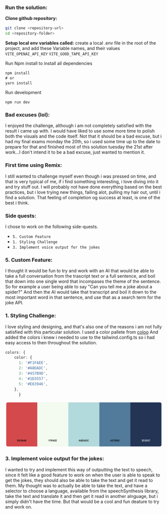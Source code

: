 ### **Run the solution**:
**Clone github repository:**

```bash
git clone <repository-url>
cd <repository-folder>
```

**Setup local env variables called:** 
create a local .env file in the root of the project, and add these Variable names, and their values
`VITE_OPENAI_API_KEY`
`VITE_GOOD_TAPE_API_KEY`

Run Npm install to install all dependencies

```
npm install
# or
yarn install
```

Run development

```
npm run dev
```

### **Bad excuses (lol)**:
I enjoyed the challenge, although i am not completely satisfied with the result i came up with. I would have liked to use some more time to polish both the visuals and the code itself. Not that it should be a bad excuse, but i had my final exams monday the 20th, so i used some time up to the date to prepare for that and finished most of this solution tuesday the 21st after work...I don't intend it to be a bad excuse, just wanted to mention it.

### **First time using Remix**:
I still wanted to challenge myself even though i was pressed on time, and that is very typical of me, if i find something interesting, i love diving into it and try stuff out. I will probably not have done everything based on the best practices, but i love trying new things, failing alot, pulling my hair out, until i find a solution. That feeling of completion og success at least, is one of the best i think.

### **Side quests**:
I chose to work on the following side-quests.
- `5. Custom Feature`
- `1. Styling Challenge`
- `3. Implement voice output for the jokes`

### **5. Custom Feature**:
I thought it would be fun to try and work with an AI that would be able to take a full conversation from the trascript text or a full sentence, and boil that down into one single word that incompases the theme of the sentence. So for example a user being able to say "Can you tell me a joke about a spider?" And then the AI would take that transcript and boil it down to the most important word in that sentence, and use that as a search term for the joke API.

### **1. Styling Challenge**:
I love styling and designing, and that's also one of the reasons i am not fully satisfied with this particular solution. I used a color pallete from [coloo](https://coolors.co) And added the colors i knew i needed to use to the tailwind.config.ts so i had easy access to then throughout the solution.
```typescript  
colors: {
    color: {
      1: '#F1FAEE',
      2: '#A8DADC',
      3: '#457B9D',
      4: '#1D3557',
      5: '#E63946',
    },
      }
```
![pallete](image.png)


### **3. Implement voice output for the jokes**:
I wanted to try and implement this way of outputting the text to speech, since it felt like a good feature to work on when the user is able to speak to get the jokes, they should also be able to take the text and get it read to them. My thought was to actually be able to take the text, and have a selector to choose a language, available from the speechSynthesis library, take the text and translate it and then get it read in another alnguage, but i simply didn't have the time. But that would be a cool and fun deature to try and work on.
